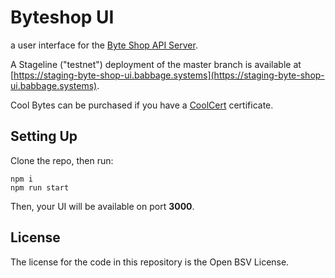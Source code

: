 # Byteshop UI

a user interface for the [Byte Shop API Server](https://github.com/p2ppsr/byte-shop).

A Stageline ("testnet") deployment of the master branch is available at [https://staging-byte-shop-ui.babbage.systems](https://staging-byte-shop-ui.babbage.systems).

Cool Bytes can be purchased if you have a [CoolCert](https://github.com/p2ppsr/coolcert) certificate.

## Setting Up

Clone the repo, then run:

```
npm i
npm run start
```

Then, your UI will be available on port **3000**.

## License

The license for the code in this repository is the Open BSV License.
